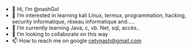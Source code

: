 - 👋 Hi, I’m @nashGol
- 👀 I’m interested in learning kali Linux, termux, programmation, hacking, security informatique, réseau informatique and..... 
- 🌱 I’m currently learning Java, c, vb. Net, sql, accès.. 
- 💞️ I’m looking to collaborate on this way 
- 📫 How to reach me on google cetynash@gmail.com 

<!---
nashGol/nashGol is a ✨ special ✨ repository because its `README.md` (this file) appears on your GitHub profile.
You can click the Preview link to take a look at your changes.
--->

